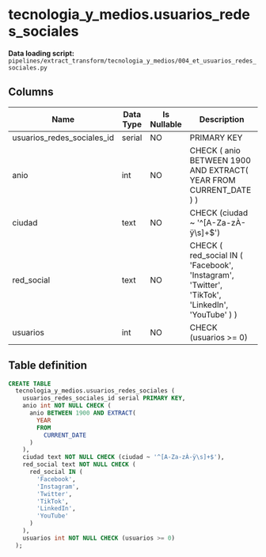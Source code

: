 # tecnologia_y_medios.usuarios_redes_sociales

**Data loading script:** `pipelines/extract_transform/tecnologia_y_medios/004_et_usuarios_redes_sociales.py`

## Columns

| Name | Data Type | Is Nullable | Description |
| --- | --- | --- | --- |
| usuarios_redes_sociales_id | serial | NO | PRIMARY KEY |
| anio | int | NO | CHECK ( anio BETWEEN 1900 AND EXTRACT( YEAR FROM CURRENT_DATE ) ) |
| ciudad | text | NO | CHECK (ciudad ~ '^[A-Za-zÀ-ÿ\s]+$') |
| red_social | text | NO | CHECK ( red_social IN ( 'Facebook', 'Instagram', 'Twitter', 'TikTok', 'LinkedIn', 'YouTube' ) ) |
| usuarios | int | NO | CHECK (usuarios >= 0) |

## Table definition

```sql
CREATE TABLE
  tecnologia_y_medios.usuarios_redes_sociales (
    usuarios_redes_sociales_id serial PRIMARY KEY,
    anio int NOT NULL CHECK (
      anio BETWEEN 1900 AND EXTRACT(
        YEAR
        FROM
          CURRENT_DATE
      )
    ),
    ciudad text NOT NULL CHECK (ciudad ~ '^[A-Za-zÀ-ÿ\s]+$'),
    red_social text NOT NULL CHECK (
      red_social IN (
        'Facebook',
        'Instagram',
        'Twitter',
        'TikTok',
        'LinkedIn',
        'YouTube'
      )
    ),
    usuarios int NOT NULL CHECK (usuarios >= 0)
  );
```
